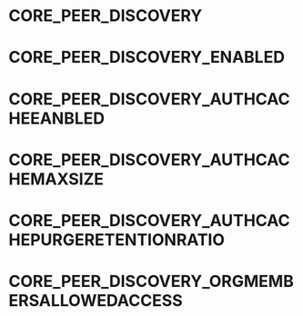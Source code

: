 # CORE_PEER_DISCOVERY
# CORE_PEER_DISCOVERY_ENABLED
# CORE_PEER_DISCOVERY_AUTHCACHEEANBLED
# CORE_PEER_DISCOVERY_AUTHCACHEMAXSIZE
# CORE_PEER_DISCOVERY_AUTHCACHEPURGERETENTIONRATIO
# CORE_PEER_DISCOVERY_ORGMEMBERSALLOWEDACCESS